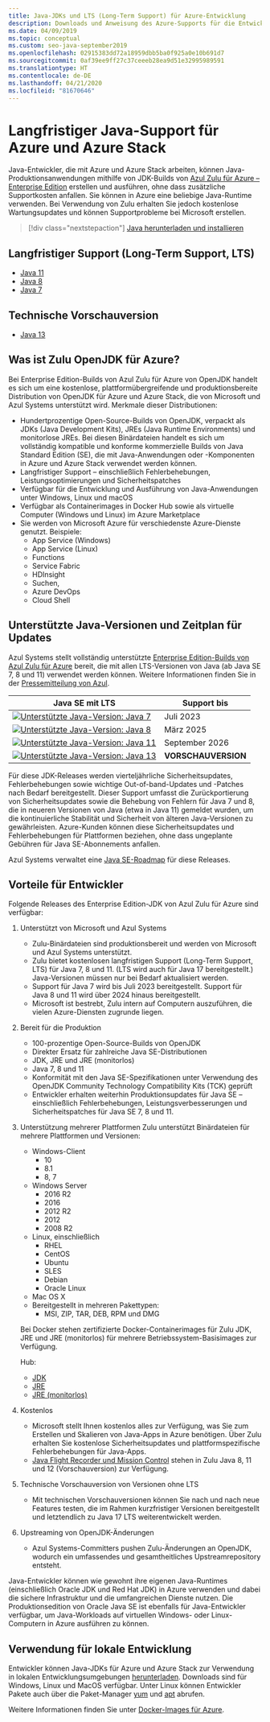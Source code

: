 ```yaml
---
title: Java-JDKs und LTS (Long-Term Support) für Azure-Entwicklung
description: Downloads und Anweisung des Azure-Supports für die Entwicklung und Ausführung von Java-Anwendungen.
ms.date: 04/09/2019
ms.topic: conceptual
ms.custom: seo-java-september2019
ms.openlocfilehash: 02915383dd72a18959dbb5ba0f925a0e10b691d7
ms.sourcegitcommit: 0af39ee9ff27c37ceeeb28ea9d51e32995989591
ms.translationtype: HT
ms.contentlocale: de-DE
ms.lasthandoff: 04/21/2020
ms.locfileid: "81670646"
---
```

# <a name="java-long-term-support-for-azure-and-azure-stack"></a>Langfristiger Java-Support für Azure und Azure Stack

Java-Entwickler, die mit Azure und Azure Stack arbeiten, können Java-Produktionsanwendungen mithilfe von JDK-Builds von [Azul Zulu für Azure – Enterprise Edition](https://www.azul.com/downloads/azure-only/zulu/) erstellen und ausführen, ohne dass zusätzliche Supportkosten anfallen. Sie können in Azure eine beliebige Java-Runtime verwenden. Bei Verwendung von Zulu erhalten Sie jedoch kostenlose Wartungsupdates und können Supportprobleme bei Microsoft erstellen.

> [!div class="nextstepaction"]
> [Java herunterladen und installieren](java-jdk-install.md)

## <a name="long-term-support-lts"></a>Langfristiger Support (Long-Term Support, LTS)

* [Java 11](https://www.azul.com/downloads/azure-only/zulu/?&version=java-11-lts)
* [Java 8](https://www.azul.com/downloads/azure-only/zulu/?&version=java-8-lts)
* [Java 7](https://www.azul.com/downloads/azure-only/zulu/?&version=java-7-lts)

## <a name="technical-preview"></a>Technische Vorschauversion

* [Java 13](https://www.azul.com/downloads/azure-only/zulu/?&version=java-13)

## <a name="what-is-the-zulu-openjdk-for-azure"></a>Was ist Zulu OpenJDK für Azure?

Bei Enterprise Edition-Builds von Azul Zulu für Azure von OpenJDK handelt es sich um eine kostenlose, plattformübergreifende und produktionsbereite Distribution von OpenJDK für Azure und Azure Stack, die von Microsoft und Azul Systems unterstützt wird. Merkmale dieser Distributionen:

* Hundertprozentige Open-Source-Builds von OpenJDK, verpackt als JDKs (Java Development Kits), JREs (Java Runtime Environments) und monitorlose JREs. Bei diesen Binärdateien handelt es sich um vollständig kompatible und konforme kommerzielle Builds von Java Standard Edition (SE), die mit Java-Anwendungen oder -Komponenten in Azure und Azure Stack verwendet werden können.
* Langfristiger Support – einschließlich Fehlerbehebungen, Leistungsoptimierungen und Sicherheitspatches
* Verfügbar für die Entwicklung und Ausführung von Java-Anwendungen unter Windows, Linux und macOS
* Verfügbar als Containerimages in Docker Hub sowie als virtuelle Computer (Windows und Linux) im Azure Marketplace
* Sie werden von Microsoft Azure für verschiedenste Azure-Dienste genutzt. Beispiele:
  * App Service (Windows)
  * App Service (Linux)
  * Functions
  * Service Fabric
  * HDInsight
  * Suchen,
  * Azure DevOps
  * Cloud Shell  

## <a name="supported-java-versions-and-update-schedule"></a>Unterstützte Java-Versionen und Zeitplan für Updates

Azul Systems stellt vollständig unterstützte [Enterprise Edition-Builds von Azul Zulu für Azure](https://www.azul.com/downloads/azure-only/zulu/) bereit, die mit allen LTS-Versionen von Java (ab Java SE 7, 8 und 11) verwendet werden können. Weitere Informationen finden Sie in der [Pressemitteilung von Azul](https://www.azul.com/press_release/free-java-production-support-for-microsoft-azure-azure-stack).

|Java SE mit LTS  |Support bis  |
|---------|----------|
|[![Unterstützte Java-Version: Java 7](media/supported-java-versions-java-7.png)](https://www.azul.com/downloads/azure-only/zulu/?&version=java-7-lts) |Juli 2023 |
|[![Unterstützte Java-Version: Java 8](media/supported-java-versions-java-8.png)](https://www.azul.com/downloads/azure-only/zulu/?&version=java-8-lts) |März 2025|
|[![Unterstützte Java-Version: Java 11](media/supported-java-versions-java-11.png)](https://www.azul.com/downloads/azure-only/zulu/?&version=java-11-lts) |September 2026|
|[![Unterstützte Java-Version: Java 13](media/supported-java-versions-java-13.png)](https://www.azul.com/downloads/azure-only/zulu/?&version=java-13) |**VORSCHAUVERSION**|

Für diese JDK-Releases werden vierteljährliche Sicherheitsupdates, Fehlerbehebungen sowie wichtige Out-of-band-Updates und -Patches nach Bedarf bereitgestellt.  Dieser Support umfasst die Zurückportierung von Sicherheitsupdates sowie die Behebung von Fehlern für Java 7 und 8, die in neueren Versionen von Java (etwa in Java 11) gemeldet wurden, um die kontinuierliche Stabilität und Sicherheit von älteren Java-Versionen zu gewährleisten.  Azure-Kunden können diese Sicherheitsupdates und Fehlerbehebungen für Plattformen beziehen, ohne dass ungeplante Gebühren für Java SE-Abonnements anfallen.

Azul Systems verwaltet eine [Java SE-Roadmap](https://www.azul.com/products/azul_support_roadmap/) für diese Releases.

## <a name="benefits-for-developers"></a>Vorteile für Entwickler

Folgende Releases des Enterprise Edition-JDK von Azul Zulu für Azure sind verfügbar:

1. Unterstützt von Microsoft und Azul Systems

   * Zulu-Binärdateien sind produktionsbereit und werden von Microsoft und Azul Systems unterstützt.
   * Zulu bietet kostenlosen langfristigen Support (Long-Term Support, LTS) für Java 7, 8 und 11. (LTS wird auch für Java 17 bereitgestellt.) Java-Versionen müssen nur bei Bedarf aktualisiert werden.
   * Support für Java 7 wird bis Juli 2023 bereitgestellt. Support für Java 8 und 11 wird über 2024 hinaus bereitgestellt.
   * Microsoft ist bestrebt, Zulu intern auf Computern auszuführen, die vielen Azure-Diensten zugrunde liegen.

2. Bereit für die Produktion

   * 100-prozentige Open-Source-Builds von OpenJDK
   * Direkter Ersatz für zahlreiche Java SE-Distributionen
   * JDK, JRE und JRE (monitorlos)
   * Java 7, 8 und 11
   * Konformität mit den Java SE-Spezifikationen unter Verwendung des OpenJDK Community Technology Compatibility Kits (TCK) geprüft
   * Entwickler erhalten weiterhin Produktionsupdates für Java SE – einschließlich Fehlerbehebungen, Leistungsverbesserungen und Sicherheitspatches für Java SE 7, 8 und 11.

3. Unterstützung mehrerer Plattformen Zulu unterstützt Binärdateien für mehrere Plattformen und Versionen:

   * Windows-Client
     * 10
     * 8.1
     * 8, 7
   * Windows Server
     * 2016 R2
     * 2016
     * 2012 R2
     * 2012
     * 2008 R2
   * Linux, einschließlich
     * RHEL
     * CentOS
     * Ubuntu
     * SLES
     * Debian
     * Oracle Linux
   * Mac OS X
   * Bereitgestellt in mehreren Pakettypen:
     * MSI, ZIP, TAR, DEB, RPM und DMG

    Bei Docker stehen zertifizierte Docker-Containerimages für Zulu JDK, JRE und JRE (monitorlos) für mehrere Betriebssystem-Basisimages zur Verfügung.

    Hub:

    * [JDK](https://hub.docker.com/_/microsoft-java-jdk)
    * [JRE](https://hub.docker.com/_/microsoft-java-jre)
    * [JRE (monitorlos)](https://hub.docker.com/_/microsoft-java-jre-headless)

4. Kostenlos

   * Microsoft stellt Ihnen kostenlos alles zur Verfügung, was Sie zum Erstellen und Skalieren von Java-Apps in Azure benötigen. Über Zulu erhalten Sie kostenlose Sicherheitsupdates und plattformspezifische Fehlerbehebungen für Java-Apps.
   * [Java Flight Recorder und Mission Control](java-jdk-flight-recorder-and-mission-control.md) stehen in Zulu Java 8, 11 und 12 (Vorschauversion) zur Verfügung.

5. Technische Vorschauversion von Versionen ohne LTS

   * Mit technischen Vorschauversionen können Sie nach und nach neue Features testen, die im Rahmen kurzfristiger Versionen bereitgestellt und letztendlich zu Java 17 LTS weiterentwickelt werden.

6. Upstreaming von OpenJDK-Änderungen

   * Azul Systems-Committers pushen Zulu-Änderungen an OpenJDK, wodurch ein umfassendes und gesamtheitliches Upstreamrepository entsteht.

Java-Entwickler können wie gewohnt ihre eigenen Java-Runtimes (einschließlich Oracle JDK und Red Hat JDK) in Azure verwenden und dabei die sichere Infrastruktur und die umfangreichen Dienste nutzen. Die Produktionsedition von Oracle Java SE ist ebenfalls für Java-Entwickler verfügbar, um Java-Workloads auf virtuellen Windows- oder Linux-Computern in Azure ausführen zu können.

## <a name="use-for-local-development"></a>Verwendung für lokale Entwicklung

Entwickler können Java-JDKs für Azure und Azure Stack zur Verwendung in lokalen Entwicklungsumgebungen [herunterladen](https://www.azul.com/downloads/azure-only/zulu/). Downloads sind für Windows, Linux und MacOS verfügbar. Unter Linux können Entwickler Pakete auch über die Paket-Manager [yum](https://www.azul.com/downloads/azure-only/zulu/#yum-repo) und [apt](https://www.azul.com/downloads/azure-only/zulu/#apt-repo) abrufen.

Weitere Informationen finden Sie unter [Docker-Images für Azure](java-jdk-docker-images.md).
